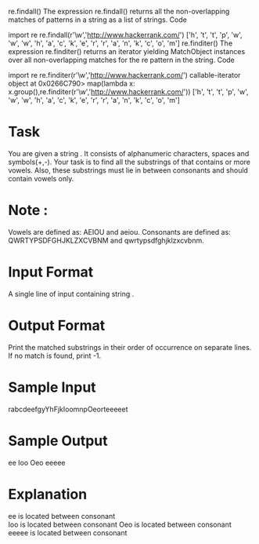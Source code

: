 re.findall()
The expression re.findall() returns all the non-overlapping matches of patterns in a string as a list of strings.
Code

import re
 re.findall(r'\w','http://www.hackerrank.com/')
['h', 't', 't', 'p', 'w', 'w', 'w', 'h', 'a', 'c', 'k', 'e', 'r', 'r', 'a', 'n', 'k', 'c', 'o', 'm']
re.finditer()
The expression re.finditer() returns an iterator yielding MatchObject instances over all non-overlapping matches for the re pattern in the string.
Code

 import re
 re.finditer(r'\w','http://www.hackerrank.com/')
callable-iterator object at 0x0266C790>
 map(lambda x: x.group(),re.finditer(r'\w','http://www.hackerrank.com/'))
['h', 't', 't', 'p', 'w', 'w', 'w', 'h', 'a', 'c', 'k', 'e', 'r', 'r', 'a', 'n', 'k', 'c', 'o', 'm']

# Task
You are given a string . It consists of alphanumeric characters, spaces and symbols(+,-).
Your task is to find all the substrings of  that contains  or more vowels.
Also, these substrings must lie in between  consonants and should contain vowels only.

# Note :
Vowels are defined as: AEIOU and aeiou.
Consonants are defined as: QWRTYPSDFGHJKLZXCVBNM and qwrtypsdfghjklzxcvbnm.

# Input Format

A single line of input containing string .

# Output Format

Print the matched substrings in their order of occurrence on separate lines.
If no match is found, print -1.

# Sample Input

rabcdeefgyYhFjkIoomnpOeorteeeeet

# Sample Output

ee
Ioo
Oeo
eeeee

# Explanation

ee is located between consonant  
Ioo is located between consonant 
Oeo is located between consonant  
eeeee is located between consonant  
